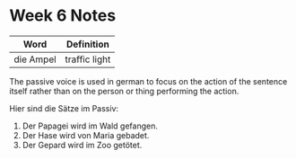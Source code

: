 # Week 6 Notes

| Word      | Definition    |
| --------- | ------------- |
| die Ampel | traffic light |

The passive voice is used in german to focus on the action of the sentence itself rather than on the person or thing performing the action.

Hier sind die Sätze im Passiv:
1. Der Papagei wird im Wald gefangen.
2. Der Hase wird von Maria gebadet.
3. Der Gepard wird im Zoo getötet.
